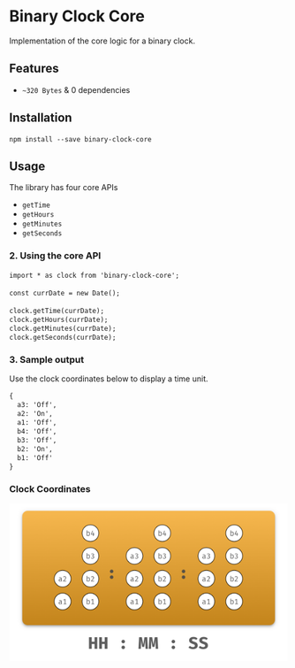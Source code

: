 # Binary Clock Core
Implementation of the core logic for a binary clock.

## Features
- `~320 Bytes` & 0 dependencies

## Installation
```
npm install --save binary-clock-core
```

## Usage
The library has four core APIs
- `getTime`
- `getHours`
- `getMinutes`
- `getSeconds`

### 2. Using the core API

```
import * as clock from 'binary-clock-core';

const currDate = new Date();

clock.getTime(currDate);
clock.getHours(currDate);
clock.getMinutes(currDate);
clock.getSeconds(currDate);
```

### 3. Sample output

Use the clock coordinates below to display a time unit.

```
{
  a3: 'Off',
  a2: 'On',
  a1: 'Off',
  b4: 'Off',
  b3: 'Off',
  b2: 'On',
  b1: 'Off'
}
```

### Clock Coordinates

![Clock Picture](assets/clock.png)
